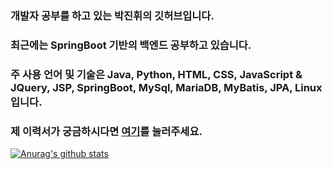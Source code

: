 ### 개발자 공부를 하고 있는 박진휘의 깃허브입니다.
### 최근에는 SpringBoot 기반의 백엔드 공부하고 있습니다.
### 주 사용 언어 및 기술은 Java, Python, HTML, CSS, JavaScript & JQuery, JSP, SpringBoot, MySql, MariaDB, MyBatis, JPA, Linux 입니다.
### 제 이력서가 궁금하시다면 [여기](https://github.com/blackhane/resume)를 눌러주세요.

[![Anurag's github stats](https://github-readme-stats.vercel.app/api?username=blackhane)](https://github.com/anuraghazra/github-readme-stats)
<!--
**blackhane/blackhane** is a ✨ _special_ ✨ repository because its `README.md` (this file) appears on your GitHub profile.

Here are some ideas to get you started:

- 🔭 I’m currently working on ...
- 🌱 I’m currently learning ...
- 👯 I’m looking to collaborate on ...
- 🤔 I’m looking for help with ...
- 💬 Ask me about ...
- 📫 How to reach me: ...
- 😄 Pronouns: ...
- ⚡ Fun fact: ...
-->
